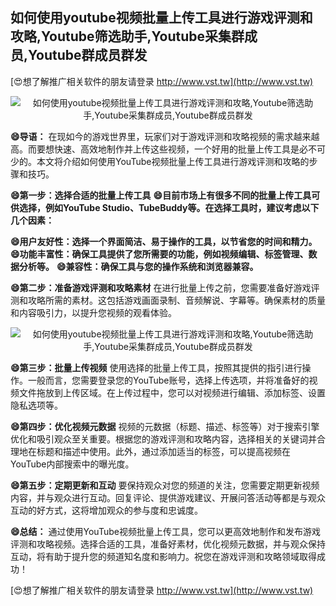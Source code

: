 ## **如何使用youtube视频批量上传工具进行游戏评测和攻略,Youtube筛选助手,Youtube采集群成员,Youtube群成员群发**

[😍想了解推广相关软件的朋友请登录 http://www.vst.tw](http://www.vst.tw)

 <center><img src="https://vst.tw/MP4/tuiguang/png/6.png" alt="如何使用youtube视频批量上传工具进行游戏评测和攻略,Youtube筛选助手,Youtube采集群成员,Youtube群成员群发"></center>

**😄导语：**
在现如今的游戏世界里，玩家们对于游戏评测和攻略视频的需求越来越高。而要想快速、高效地制作并上传这些视频，一个好用的批量上传工具是必不可少的。本文将介绍如何使用YouTube视频批量上传工具进行游戏评测和攻略的步骤和技巧。

**😄第一步：选择合适的批量上传工具**
**😄目前市场上有很多不同的批量上传工具可供选择，例如YouTube Studio、TubeBuddy等。在选择工具时，建议考虑以下几个因素：**

**😄用户友好性：选择一个界面简洁、易于操作的工具，以节省您的时间和精力。**
**😄功能丰富性：确保工具提供了您所需要的功能，例如视频编辑、标签管理、数据分析等。**
**😄兼容性：确保工具与您的操作系统和浏览器兼容。**

**😄第二步：准备游戏评测和攻略素材**
在进行批量上传之前，您需要准备好游戏评测和攻略所需的素材。这包括游戏画面录制、音频解说、字幕等。确保素材的质量和内容吸引力，以提升您视频的观看体验。

 <center><img src="https://vst.tw/MP4/tuiguang/png/1.png" alt="如何使用youtube视频批量上传工具进行游戏评测和攻略,Youtube筛选助手,Youtube采集群成员,Youtube群成员群发"></center>

**😄第三步：批量上传视频**
使用选择的批量上传工具，按照其提供的指引进行操作。一般而言，您需要登录您的YouTube账号，选择上传选项，并将准备好的视频文件拖放到上传区域。在上传过程中，您可以对视频进行编辑、添加标签、设置隐私选项等。

**😄第四步：优化视频元数据**
视频的元数据（标题、描述、标签等）对于搜索引擎优化和吸引观众至关重要。根据您的游戏评测和攻略内容，选择相关的关键词并合理地在标题和描述中使用。此外，通过添加适当的标签，可以提高视频在YouTube内部搜索中的曝光度。

**😄第五步：定期更新和互动**
要保持观众对您的频道的关注，您需要定期更新视频内容，并与观众进行互动。回复评论、提供游戏建议、开展问答活动等都是与观众互动的好方式，这将增加观众的参与度和忠诚度。

**😄总结：**
通过使用YouTube视频批量上传工具，您可以更高效地制作和发布游戏评测和攻略视频。选择合适的工具，准备好素材，优化视频元数据，并与观众保持互动，将有助于提升您的频道知名度和影响力。祝您在游戏评测和攻略领域取得成功！

[😍想了解推广相关软件的朋友请登录 http://www.vst.tw](http://www.vst.tw)



